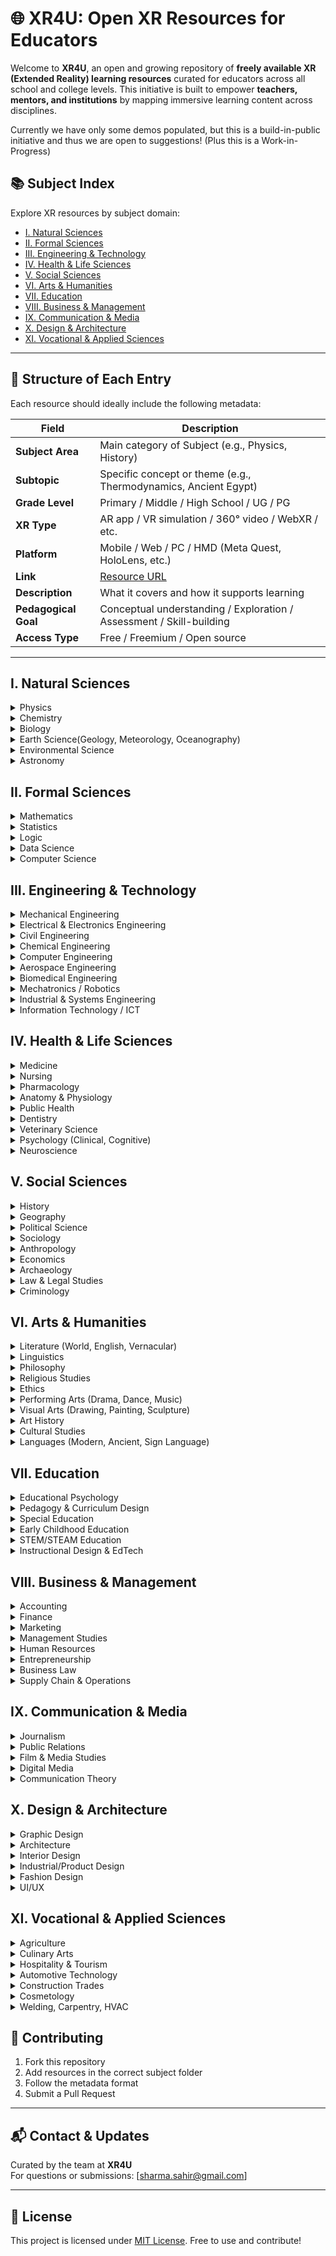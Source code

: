 # 🌐 XR4U: Open XR Resources for Educators

Welcome to **XR4U**, an open and growing repository of **freely available XR (Extended Reality) learning resources** curated for educators across all school and college levels. This initiative is built to empower **teachers, mentors, and institutions** by mapping immersive learning content across disciplines.

Currently we have only some demos populated, but this is a build-in-public initiative and thus we are open to suggestions! (Plus this is a Work-in-Progress)


## 📚 Subject Index


Explore XR resources by subject domain:

- [I. Natural Sciences](#i-natural-sciences)
- [II. Formal Sciences](#ii-formal-sciences)
- [III. Engineering & Technology](#iii-engineering--technology)
- [IV. Health & Life Sciences](#iv-health--life-sciences)
- [V. Social Sciences](#v-social-sciences)
- [VI. Arts & Humanities](#vi-arts--humanities)
- [VII. Education](#vii-education)
- [VIII. Business & Management](#viii-business--management)
- [IX. Communication & Media](#ix-communication--media)
- [X. Design & Architecture](#x-design--architecture)
- [XI. Vocational & Applied Sciences](#xi-vocational--applied-sciences)

---

## 📂 Structure of Each Entry

Each resource should ideally include the following metadata:

| Field             | Description                                                                 |
|------------------|-----------------------------------------------------------------------------|
| **Subject Area**  | Main category of Subject (e.g., Physics, History)                           |
| **Subtopic**      | Specific concept or theme (e.g., Thermodynamics, Ancient Egypt)            |
| **Grade Level**   | Primary / Middle / High School / UG / PG                                     |
| **XR Type**       | AR app / VR simulation / 360° video / WebXR / etc.                           |
| **Platform**      | Mobile / Web / PC / HMD (Meta Quest, HoloLens, etc.)                         |
| **Link**          | [Resource URL](#)                                                            |
| **Description**   | What it covers and how it supports learning                                 |
| **Pedagogical Goal** | Conceptual understanding / Exploration / Assessment / Skill-building     |
| **Access Type**   | Free / Freemium / Open source                                                |

---

## I. Natural Sciences

<details>
<summary>Physics</summary>
...
</details>

<details>
<summary>Chemistry</summary>

| Subtopic        | Application | Grade Level | XR Type | Platform | Link | Description | Pedagogical Goal | Access |
|-----------------|-------------|-------------|---------|----------|------|-------------|------------------|--------|
| ??? | Nanome | Higher Secondary| VR App  | Quest    | [Link](https://www.meta.com/en-gb/experiences/nanome-applab/3077598929010226/?srsltid=AfmBOoqTIBuf-8lX-RfxkUZmDUleyHG_bfVTnvNTb2C0bL-YdUEXrR6A) | XYZ | ??? | Free |

</details>

<details>
<summary>Biology</summary>

| Subtopic        | Application | Grade Level | XR Type | Platform | Link | Description | Pedagogical Goal | Access |
|-----------------|-------------|-------------|---------|----------|------|-------------|------------------|--------|
| ??? | Human Anatomy VR | Higher Secondary| VR App  | Quest    | [Link](https://www.meta.com/en-gb/experiences/human-anatomy-vr/6643334382420936/?srsltid=AfmBOorN3fufBvBeyCpx1BZiLtLnyyZYNSTvgnN43PkvaIMssAXv7B6s) | ??? | ??? | Free |

</details>

<details>
<summary>Earth Science(Geology, Meteorology, Oceanography)</summary>
...
</details>

<details>
<summary>Environmental Science</summary>

| Subtopic        | Application | Grade Level | XR Type | Platform | Link | Description | Pedagogical Goal | Access |
|-----------------|-------------|-------------|---------|----------|------|-------------|------------------|--------|
| ??? | Pollinator Park | Primary, Secondary | VR App  | Quest    | [Link](https://www.meta.com/en-gb/experiences/pollinator-park/3630788480370853/?srsltid=AfmBOoqDQnmlFWiSbY-v15WYfkoP6OF95sJjvWMArgSsDKOFHYSCmuGp) | ??? | ??? | Free |

</details>


<details>
<summary>Astronomy</summary>
  ...
</details>


## II. Formal Sciences

<details>
<summary>Mathematics</summary>

...

</details>

<details>
<summary>Statistics</summary>

...

</details>

<details>
<summary>Logic</summary>

...

</details>

<details>
<summary>Data Science</summary>

...

</details>

<details>
<summary>Computer Science</summary>

...

</details>


## III. Engineering & Technology

<details>
<summary>Mechanical Engineering</summary>

...

</details>

<details>
<summary>Electrical & Electronics Engineering</summary>

...

</details>

<details>
<summary>Civil Engineering</summary>

...

</details>

<details>
<summary>Chemical Engineering</summary>

...

</details>

<details>
<summary>Computer Engineering</summary>

...

</details>

<details>
<summary>Aerospace Engineering</summary>

...

</details>

<details>
<summary>Biomedical Engineering</summary>

...

</details>

<details>
<summary>Mechatronics / Robotics</summary>

...

</details>

<details>
<summary>Industrial & Systems Engineering</summary>

...

</details>

<details>
<summary>Information Technology / ICT</summary>

...

</details>

## IV. Health & Life Sciences

<details>
<summary>Medicine</summary>

...

</details>

<details>
<summary>Nursing</summary>

...

</details>

<details>
<summary>Pharmacology</summary>

...

</details>

<details>
<summary>Anatomy & Physiology</summary>

...

</details>

<details>
<summary>Public Health</summary>

...

</details>

<details>
<summary>Dentistry</summary>

...

</details>

<details>
<summary>Veterinary Science</summary>

...

</details>

<details>
<summary>Psychology (Clinical, Cognitive)</summary>

...

</details>

<details>
<summary>Neuroscience</summary>

...

</details>

## V. Social Sciences

<details>
<summary>History</summary>

| Subtopic        | Application | Grade Level | XR Type | Platform | Link | Description | Pedagogical Goal | Access |
|-----------------|-------------|-------------|---------|----------|------|-------------|------------------|--------|
| ??? | MUVA Virtual Museum of Art | ??? | VR App  | Quest    | [Link](https://www.meta.com/en-gb/experiences/muva-virtual-museum-of-art/3807652159329155/?srsltid=AfmBOophXwIRfYXdwwpVpcXcFIceor5mdCxEDV-zjkySpikxyB89SxPd) | ??? | ??? | ??? |

</details>

<details>
<summary>Geography</summary>

...

</details>

<details>
<summary>Political Science</summary>

...

</details>

<details>
<summary>Sociology</summary>

...

</details>

<details>
<summary>Anthropology</summary>

...

</details>

<details>
<summary>Economics</summary>

...

</details>

<details>
<summary>Archaeology</summary>

...

</details>

<details>
<summary>Law & Legal Studies</summary>

...

</details>

<details>
<summary>Criminology</summary>

...

</details>

## VI. Arts & Humanities

<details>
<summary>Literature (World, English, Vernacular)</summary>

...

</details>

<details>
<summary>Linguistics</summary>

...

</details>

<details>
<summary>Philosophy</summary>

...

</details>

<details>
<summary>Religious Studies</summary>

...

</details>

<details>
<summary>Ethics</summary>

...

</details>

<details>
<summary>Performing Arts (Drama, Dance, Music)</summary>

...

</details>

<details>
<summary>Visual Arts (Drawing, Painting, Sculpture)</summary>

...

</details>

<details>
<summary>Art History</summary>

...

</details>

<details>
<summary>Cultural Studies</summary>

...

</details>

<details>
<summary>Languages (Modern, Ancient, Sign Language)</summary>

...

</details>

## VII. Education

<details>
<summary>Educational Psychology</summary>

...

</details>

<details>
<summary>Pedagogy & Curriculum Design</summary>

...

</details>

<details>
<summary>Special Education</summary>

...

</details>

<details>
<summary>Early Childhood Education</summary>

...

</details>

<details>
<summary>STEM/STEAM Education</summary>

...

</details>

<details>
<summary>Instructional Design & EdTech</summary>

...

</details>

## VIII. Business & Management

<details>
<summary>Accounting</summary>

...

</details>

<details>
<summary>Finance</summary>

...

</details>

<details>
<summary>Marketing</summary>

...

</details>

<details>
<summary>Management Studies</summary>

...

</details>

<details>
<summary>Human Resources</summary>

...

</details>

<details>
<summary>Entrepreneurship</summary>

...

</details>

<details>
<summary>Business Law</summary>

...

</details>

<details>
<summary>Supply Chain & Operations</summary>

...

</details>

## IX. Communication & Media

<details>
<summary>Journalism</summary>

...

</details>

<details>
<summary>Public Relations</summary>

...

</details>

<details>
<summary>Film & Media Studies</summary>

...

</details>

<details>
<summary>Digital Media</summary>

...

</details>

<details>
<summary>Communication Theory</summary>

...

</details>

## X. Design & Architecture

<details>
<summary>Graphic Design</summary>

...

</details>

<details>
<summary>Architecture</summary>

...

</details>

<details>
<summary>Interior Design</summary>

...

</details>

<details>
<summary>Industrial/Product Design</summary>

...

</details>

<details>
<summary>Fashion Design</summary>

...

</details>

<details>
<summary>UI/UX</summary>

...

</details>

## XI. Vocational & Applied Sciences

<details>
<summary>Agriculture</summary>

...

</details>

<details>
<summary>Culinary Arts</summary>

...

</details>

<details>
<summary>Hospitality & Tourism</summary>

...

</details>

<details>
<summary>Automotive Technology</summary>

...

</details>

<details>
<summary>Construction Trades</summary>

...

</details>

<details>
<summary>Cosmetology</summary>

...

</details>

<details>
<summary>Welding, Carpentry, HVAC</summary>

...

</details>


## 🤝 Contributing

1. Fork this repository  
2. Add resources in the correct subject folder  
3. Follow the metadata format  
4. Submit a Pull Request

---

## 📬 Contact & Updates

Curated by the team at **XR4U**  
For questions or submissions: [sharma.sahir@gmail.com]

---

## 🧠 License

This project is licensed under [MIT License](LICENSE). Free to use and contribute!

